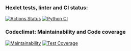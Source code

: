 ### Hexlet tests, linter and CI status:
[![Actions Status](https://github.com/proggressor/python-project-83/workflows/hexlet-check/badge.svg)](https://github.com/proggressor/python-project-83/actions)
[![Python CI](https://github.com/proggressor/python-project-83/actions/workflows/actions.yml/badge.svg)](https://github.com/proggressor/python-project-83/actions/workflows/actions.yml)

### Codeclimat: Maintainability and Code coverage
[![Maintainability](https://api.codeclimate.com/v1/badges/8a0dbb9e36689b9d55d1/maintainability)](https://codeclimate.com/github/proggressor/python-project-83/maintainability)
[![Test Coverage](https://api.codeclimate.com/v1/badges/8a0dbb9e36689b9d55d1/test_coverage)](https://codeclimate.com/github/proggressor/python-project-83/test_coverage)